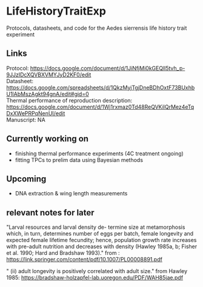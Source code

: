 # LifeHistoryTraitExp
Protocols, datasheets, and code for the Aedes sierrensis life history trait experiment 

## Links ##
Protocol: https://docs.google.com/document/d/1JiNfjMi0kGEQll5tvh_p-9JJzIDcXQVBXVMYJyD2KF0/edit   
Datasheet: https://docs.google.com/spreadsheets/d/1QkzMyjTgjDneBDhOxtF73BUxhbU1lAbMszAgkt94gnA/edit#gid=0   
Thermal performance of reproduction description: https://docs.google.com/document/d/1Wj1rxmaz0Td48ReQVKilQrMez4eTqDxXWePRPqNenUI/edit   
Manuscript: NA   


## Currently working on ##
- finishing thermal performance experiments (4C treatment ongoing)
- fitting TPCs to prelim data using Bayesian methods

## Upcoming ##
- DNA extraction & wing length measurements


 ## relevant notes for later ##
"Larval resources and larval density de- termine size at metamorphosis which, in turn, determines number of eggs per batch, female longevity and expected female lifetime fecundity; hence, population growth rate increases with pre-adult nutrition and decreases with density (Hawley 1985a, b; Fisher et al. 1990; Hard and Bradshaw 1993)." from : https://link.springer.com/content/pdf/10.1007/PL00008891.pdf

 " (ii) adult longevity is positively correlated with adult size." from Hawley 1985: https://bradshaw-holzapfel-lab.uoregon.edu/PDF/WAH85jae.pdf
 

